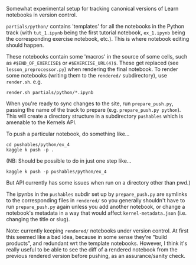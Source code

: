 Somewhat experimental setup for tracking canonical versions of Learn notebooks in version control.

`partials/python/` contains 'templates' for all the notebooks in the Python track (with `tut_1.ipynb` being the first tutorial notebook, `ex_1.ipynb` being the corresponding exercise notebook, etc.). This is where notebook editing should happen.

These notebooks contain some 'macros' in the source of some cells, such as `#$END_OF_EXERCISE$` or `#$EXERCISE_URL(4)$`. These get replaced (see `lesson_preprocessor.py`) when rendering the final notebook. To render some notebooks (writing them to the `rendered/` subdirectory), use `render.sh`. e.g.

    render.sh partials/python/*.ipynb

When you're ready to sync changes to the site, run `prepare_push.py`, passing the name of the track to prepare (e.g. `prepare_push.py python`). This will create a directory structure in a subdirectory `pushables` which is amenable to the Kernels API.

To push a particular notebook, do something like...

    cd pushables/python/ex_4
    kaggle k push -p .

(NB: Should be possible to do in just one step like...

    kaggle k push -p pushables/python/ex_4
    
But API currently has some issues when run on a directory other than pwd.)

The ipynbs in the `pushables` subdir set up by `prepare_push.py` are symlinks to the corresponding files in `rendered/` so you generally shouldn't have to run `prepare_push.py` again unless you add another notebook, or change a notebook's metadata in a way that would affect `kernel-metadata.json` (i.e. changing the title or slug).

Note: currently keeping `rendered/` notebooks under version control. At first this seemed like a bad idea, because in some sense they're "build products", and redundant wrt the template notebooks. However, I think it's really useful to be able to see the diff of a rendered notebook from the previous rendered version before pushing, as an assurance/sanity check.
